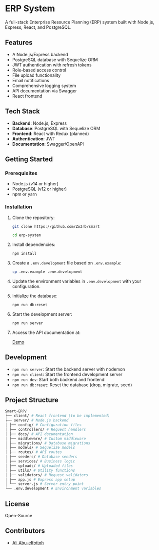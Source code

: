 # ERP System

A full-stack Enterprise Resource Planning (ERP) system built with Node.js, Express, React, and PostgreSQL.

## Features

- A Node.js/Express backend
- PostgreSQL database with Sequelize ORM
- JWT authentication with refresh tokens
- Role-based access control
- File upload functionality
- Email notifications
- Comprehensive logging system
- API documentation via Swagger
- React frontend

## Tech Stack

- **Backend**: Node.js, Express
- **Database**: PostgreSQL with Sequelize ORM
- **Frontend**: React with Redux (planned)
- **Authentication**: JWT
- **Documentation**: Swagger/OpenAPI

## Getting Started

### Prerequisites

- Node.js (v14 or higher)
- PostgreSQL (v12 or higher)
- npm or yarn

### Installation

1. Clone the repository:

   ```bash
   git clone https://github.com/Zo3rb/smart
   ```

   ```bash
   cd erp-system
   ```

2. Install dependencies:

   ```bash
   npm install
   ```

3. Create a `.env.development` file based on `.env.example`:

   ```bash
   cp .env.example .env.development
   ```

4. Update the environment variables in `.env.development` with your configuration.

5. Initialize the database:

   ```bash
   npm run db:reset
   ```

6. Start the development server:

   ```bash
   npm run server
   ```

7. Access the API documentation at:

   [Demo](http://localhost:5000/docs)

## Development

- `npm run server`: Start the backend server with nodemon
- `npm run client`: Start the frontend development server
- `npm run dev`: Start both backend and frontend
- `npm run db:reset`: Reset the database (drop, migrate, seed)

## Project Structure

```bash
Smart-ERP/
├── client/ # React frontend (to be implemented)
├── server/ # Node.js backend
│ ├── config/ # Configuration files
│ ├── controllers/ # Request handlers
│ ├── docs/ # API documentation
│ ├── middleware/ # Custom middleware
│ ├── migrations/ # Database migrations
│ ├── models/ # Sequelize models
│ ├── routes/ # API routes
│ ├── seeders/ # Database seeders
│ ├── services/ # Business logic
│ ├── uploads/ # Uploaded files
│ ├── utils/ # Utility functions
│ ├── validators/ # Request validators
│ ├── app.js # Express app setup
│ └── server.js # Server entry point
└── .env.development # Environment variables
```

## License

Open-Source

## Contributors

- [Ali Abu-elfottoh](https://www.linkedin.com/in/alif90/)
